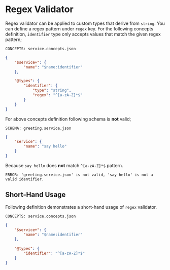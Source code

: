# Regex Validator

Regex validator can be applied to custom types that derive from `string`. You
can define a regex pattern under `regex` key. For the following concepts
definition, `identifier` type only accepts values that match the given regex
pattern;

`CONCEPTS: service.concepts.json`

```json
{
    "$service+": {
        "name": "$name:identifier"
    },

    "@types": {
        "identifier": {
            "type": "string",
            "regex": "^[a-zA-Z]*$"
        }
    }
}
```

For above concepts definition following schema is **not** valid;

`SCHEMA: greeting.service.json`

```json
{
    "service": {
        "name": "say hello"
    }
}
```

Because `say hello` does **not** match `^[a-zA-Z]*$` pattern.

`ERROR: 'greeting.service.json' is not valid, 'say hello' is not a valid
identifier.`

## Short-Hand Usage

Following definition demonstrates a short-hand usage of `regex` validator.

`CONCEPTS: service.concepts.json`

```json
{
    "$service+": {
        "name": "$name:identifier"
    },
    
    "@types": {
        "identifier": "^[a-zA-Z]*$"
    }
}
```
